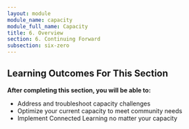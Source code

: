 ```yaml
---
layout: module
module_name: capacity
module_full_name: Capacity
title: 6. Overview
section: 6. Continuing Forward
subsection: six-zero
---
```


## Learning Outcomes For This Section

**After completing this section, you will be able to:**
<ul class="fancy">
	<li>Address and troubleshoot capacity challenges</li>
  <li>Optimize your current capacity to meet community needs</li>
  <li>Implement Connected Learning no matter your capacity</li>
</ul>
